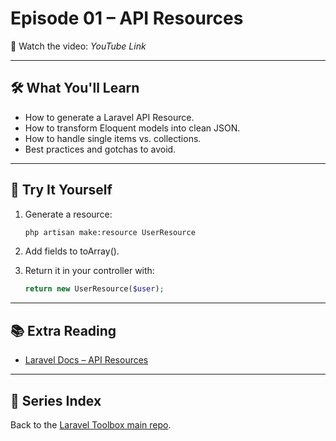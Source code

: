 # Episode 01 – API Resources

🎥 Watch the video: _YouTube Link_

---

## 🛠 What You'll Learn
- How to generate a Laravel API Resource.
- How to transform Eloquent models into clean JSON.
- How to handle single items vs. collections.
- Best practices and gotchas to avoid.

---

## 🚀 Try It Yourself
1. Generate a resource:
   ```bash
   php artisan make:resource UserResource
   ```
2.	Add fields to toArray().
3.	Return it in your controller with:

    ```php
    return new UserResource($user);
    ```
---

## 📚 Extra Reading

- [Laravel Docs – API Resources](https://laravel.com/docs/12.x/eloquent-resources)

---

## 🔗 Series Index

Back to the [Laravel Toolbox main repo](https://github.com/juststeveking/laravel-toolbox).
